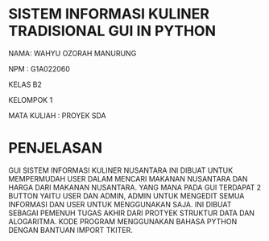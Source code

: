 # SISTEM INFORMASI KULINER TRADISIONAL GUI IN PYTHON 

NAMA: WAHYU OZORAH MANURUNG

NPM : G1A022060

KELAS B2

KELOMPOK 1

MATA KULIAH : PROYEK SDA 

# PENJELASAN
GUI SISTEM INFORMASI KULINER NUSANTARA INI DIBUAT UNTUK MEMPERMUDAH USER DALAM MENCARI MAKANAN NUSANTARA DAN HARGA DARI MAKANAN NUSANTARA. YANG MANA PADA GUI TERDAPAT 2 BUTTON YAITU USER DAN ADMIN, ADMIN UNTUK MENGEDIT SEMUA INFORMASI DAN USER UNTUK MENGGUNAKAN SAJA. INI DIBUAT SEBAGAI PEMENUH TUGAS AKHIR DARI PROTYEK STRUKTUR DATA DAN ALOGARITMA. KODE PROGRAM MENGGUNAKAN BAHASA PYTHON DENGAN BANTUAN IMPORT TKITER. 


